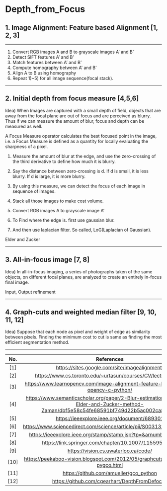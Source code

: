 # Depth_from_Focus

## 1. Image Alignment: Feature based Alignment [1, 2, 3]
---
1) Convert RGB images A and B to grayscale images A’ and B’
2) Detect SIFT features A’ and B’
3) Match features between A’ and B’
4) Compute homography between A’ and B’
5) Align A to B using homography
6) Repeat 1)~5) for all image sequence(focal stack).

---

## 2. Initial depth from focus measure [4,5,6]
Idea) When Images are captured with a small depth of field, objects that are away from the focal plane are out of focus and are perceived as blurry. Thus if we can measure the amount of blur, focus and depth can be measured as well.

A Focus Measure operator calculates the best focused point in the image, i.e. a Focus Measure is defined as a quantity for locally evaluating the sharpness of a pixel.

1) Measure the amount of blur at the edge, and use the zero-crossing of the third derivative to define how much it is blurry.
2) Say the distance between zero-crossing is d. If d is small, it is less blurry. If d is large, it is more blurry.
3) By using this measure, we can detect the focus of each image in sequence of images.
4) Stack all those images to make cost volume.

1) Convert RGB images A to grayscale image A’
2) To Find where the edge is. first use gaussian blur.
3) And then use laplacian filter. So called, LoG(Laplacian of Gaussian).

Elder and Zucker

---

## 3. All-in-focus image [7, 8]
Idea) In all-in-focus imaging, a series of photographs taken of the same objects, on different focal planes, are analyzed to create an entirely in-focus final image. 

Input, Output refinement

---

## 4. Graph-cuts and weighted median filter [9, 10, 11, 12]
Idea) Suppose that each node as pixel and weight of edge as similarity between pixels. Finding the minimum cost to cut is same as finding the most efficient segmentation method.

---

| No. | References |
|:---:|:---:|
|[1] | https://sites.google.com/site/imagealignment/ |
|[2] | https://www.cs.toronto.edu/~urtasun/courses/CV/lecture06.pdf |
|[3] | https://www.learnopencv.com/image-alignment-feature-based-using-opencv-c-python/ |
|[4] | https://www.semanticscholar.org/paper/2-Blur-estimation-using-the-Elder-and-Zucker-method-Zaman/dbf5e58c54fe68591bf749d22b5ac002ca8cfe38 |
|[5] | https://ieeexplore.ieee.org/document/689301 |
|[6] | https://www.sciencedirect.com/science/article/pii/S0031320308000058 |
|[7] | https://ieeexplore.ieee.org/stamp/stamp.jsp?tp=&arnumber=560554 |
|[8] | https://link.springer.com/chapter/10.1007/11559573_22 |
|[9] | https://vision.cs.uwaterloo.ca/code/ |
|[10] | https://peekaboo-vision.blogspot.com/2012/05/graphcuts-for-python-pygco.html |
|[11] | https://github.com/amueller/gco_python |
|[12] | https://github.com/cgearhart/DepthFromDefocus |
